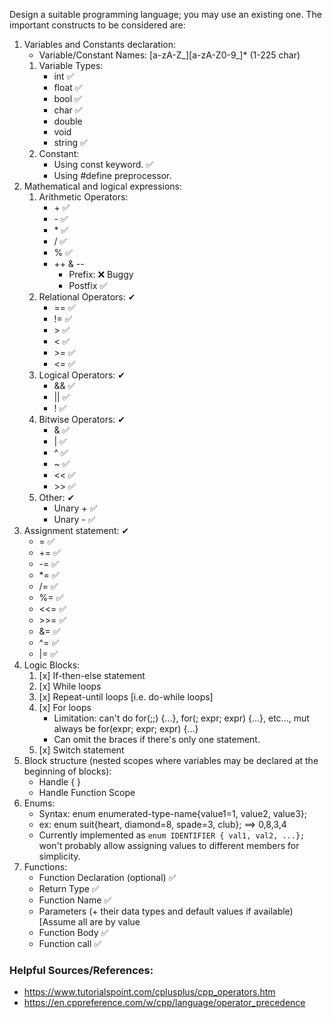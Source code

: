 Design a suitable programming language; you may use an existing one. The important constructs to be considered are:
1. Variables and Constants declaration:
	* Variable/Constant Names: [a-zA-Z_][a-zA-Z0-9_]* (1-225 char)
    1. Variable Types:
		* int ✅
		* float ✅
		* bool ✅
		* char ✅
		* double
		* void
		* string ✅
	2. Constant:
		* Using const keyword. ✅
		* Using #define preprocessor.
2. Mathematical and logical expressions:
    1. Arithmetic Operators:
		* \+ ✅
		* \- ✅
		* \* ✅
		* / ✅
		* % ✅
		* ++ & --
			* Prefix: ❌ Buggy
			* Postfix ✅
    2. Relational Operators: ✔
		* == ✅
		* != ✅
		* \> ✅
		* < ✅
		* \>= ✅
		* <= ✅
    3. Logical Operators: ✔
		* && ✅
		* || ✅
		* ! ✅
    4. Bitwise Operators: ✔
		* & ✅
		* | ✅
		* ^ ✅
		* ~ ✅
		* << ✅
		* \>> ✅
	5. Other: ✔
		* Unary + ✅
		* Unary - ✅
3. Assignment statement: ✔
	* = ✅
	* += ✅
	* -= ✅
	* *= ✅
	* /= ✅
	* %= ✅
	* <<= ✅
	* \>>= ✅
	* &= ✅
	* ^= ✅
	* |= ✅
4. Logic Blocks:
	1. [x] If-then-else statement
	2. [x] While loops
	3. [x] Repeat-until loops [i.e. do-while loops]
	4. [x] For loops
        - Limitation: can't do for(;;) {...}, for(; expr; expr) {...}, etc..., mut always be for(expr; expr; expr) {...}
        - Can omit the braces if there's only one statement.
	5. [x] Switch statement
5. Block structure (nested scopes where variables may be
declared at the beginning of blocks):
	* Handle { }
	* Handle Function Scope
6. Enums:
	* Syntax: enum enumerated-type-name{value1=1, value2, value3};
	* ex: enum suit{heart, diamond=8, spade=3, club}; ==> 0,8,3,4
    * Currently implemented as `enum IDENTIFIER { val1, val2, ...};` won't probably allow assigning values to different members for simplicity.
7. Functions:
	* Function Declaration (optional) ✅
	* Return Type ✅
	* Function Name ✅
	* Parameters (+ their data types and default values if available) [Assume all are by value
	* Function Body ✅
	* Function call ✅
### Helpful Sources/References:
* https://www.tutorialspoint.com/cplusplus/cpp_operators.htm
* https://en.cppreference.com/w/cpp/language/operator_precedence
